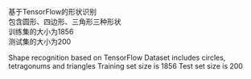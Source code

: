 基于TensorFlow的形状识别  
包含圆形、四边形、三角形三种形状  
训练集的大小为1856  
测试集的大小为200  

Shape recognition based on TensorFlow
Dataset includes circles, tetragonums and triangles
Training set size is 1856
Test set size is 200
